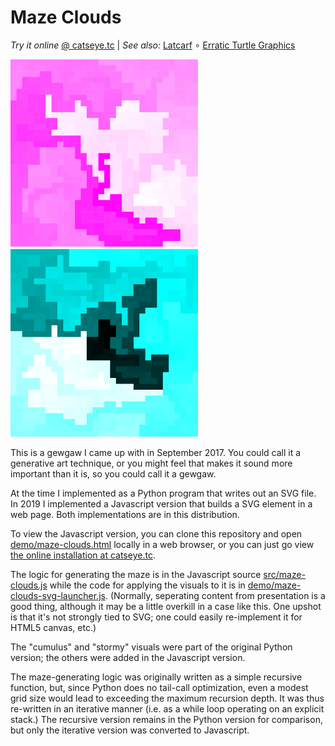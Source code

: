 Maze Clouds
===========

_Try it online_ [@ catseye.tc](https://catseye.tc/installation/Maze_Clouds)
| _See also:_ [Latcarf](https://github.com/catseye/Latcarf#readme)
∘ [Erratic Turtle Graphics](https://github.com/catseye/Erratic-Turtle-Graphics#readme)

![screenshot](images/cumulus-violet.png?raw=true) ![screenshot](images/stormy-aqua.png?raw=true)

This is a gewgaw I came up with in September 2017.  You could call it
a generative art technique, or you might feel that makes it sound more
important than it is, so you could call it a gewgaw.

At the time I implemented as a Python program that writes out
an SVG file.  In 2019 I implemented a Javascript version that
builds a SVG element in a web page.  Both implementations are
in this distribution.

To view the Javascript version, you can clone this repository and open
[demo/maze-clouds.html](demo/maze-clouds.html) locally in a web browser,
or you can just go view
[the online installation at catseye.tc](https://catseye.tc/installation/Maze_Clouds).

The logic for generating the maze is in the Javascript source
[src/maze-clouds.js](src/maze-clouds.js) while the code for
applying the visuals to it is in
[demo/maze-clouds-svg-launcher.js](demo/maze-clouds-svg-launcher.js).
(Normally, seperating content from presentation is a good thing,
although it may be a little overkill in a case like this.
One upshot is that it's not strongly tied to SVG; one could
easily re-implement it for HTML5 canvas, etc.)

The "cumulus" and "stormy" visuals were part of the original Python version;
the others were added in the Javascript version.

The maze-generating logic was originally written as a simple recursive
function, but, since Python does no tail-call optimization, even a modest
grid size would lead to exceeding the maximum recursion depth.  It was thus
re-written in an iterative manner (i.e. as a while loop operating on an
explicit stack.)  The recursive version remains in the Python version for
comparison, but only the iterative version was converted to Javascript.
